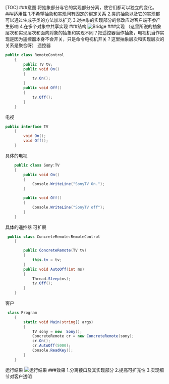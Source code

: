 [TOC]
###意图
将抽象部分与它的实现部分分离，使它们都可以独立的变化。
###适用性
1.不希望抽象和实现间有固定的绑定关系
2.类的抽象以及它的实现都可以通过生成子类的方法加以扩充
3.对抽象的实现部分的修改应对客户端不参产生影响
4.在多个对象中共享实现
###结构
![Bridge](http://images.cnblogs.com/cnblogs_com/castdream/758571/o_bridge.png)
###实现
（这里所说的抽象层次和实现层次和面向对象的抽象和实现不同？把遥控器当作抽象，电视机当作实现是因为遥控器本身不会开关，只是命令电视机开关？这里抽象层次和实现层次的关系是聚合呀）
遥控器
```cs
public class RemoteControl
    {
        public TV tv;
        public void On()
        {
            tv.On();
        }
        public void Off()
        {
            tv.Off();
        }
    }
```
电视
```CS
public interface TV
    {
        void On();
        void Off();
    }
```
具体的电视
```cs
    public class Sony:TV
    {
        public void On()
        {
            Console.WriteLine("SonyTV On.");
        }

        public void Off()
        {
            Console.WriteLine("SonyTV off");
        }
    }
```
具体的遥控器
可扩展
```cs
 public class ConcreteRemote:RemoteControl
    {

        public ConcreteRemote(TV tv)
        {
            this.tv = tv;
        }
        public void AutoOff(int ms)
        {
            Thread.Sleep(ms);
            tv.Off();
        }
    }
```
客户
```cs
 class Program
    {
        static void Main(string[] args)
        {
            TV sony = new  Sony();
            ConcreteRemote cr = new ConcreteRemote(sony);
            cr.On();
            cr.AutoOff(5000);
            Console.ReadKey();
        }
    }
```
运行结果
![运行结果](http://images.cnblogs.com/cnblogs_com/castdream/758573/o_ScreenClip.png)
###效果
1.分离接口及其实现部分
2.提高可扩充性
3.实现细节对客户透明
